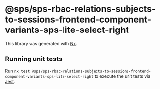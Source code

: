# @sps/sps-rbac-relations-subjects-to-sessions-frontend-component-variants-sps-lite-select-right

This library was generated with [Nx](https://nx.dev).

## Running unit tests

Run `nx test @sps/sps-rbac-relations-subjects-to-sessions-frontend-component-variants-sps-lite-select-right` to execute the unit tests via [Jest](https://jestjs.io).
